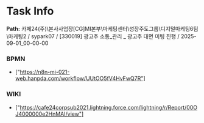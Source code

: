# Task Info

**Path:** 카페24(주)\본사사업장\[CG]MI본부\마케팅센터\성장주도그룹\디지털마케팅6팀\마케팅2 / sypark07 / [330019] 광고주 소통_관리 _ 광고주 대면 미팅 진행 / 2025-09-01_00-00-00

### BPMN
- ["https://n8n-mi-021-web.hanpda.com/workflow/UUtOO5fV4HvFwQ7R"]

### WIKI
- ["https://cafe24corpsub2021.lightning.force.com/lightning/r/Report/00OJ4000000e2HnMAI/view"]


